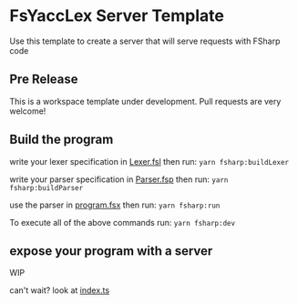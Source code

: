 # FsYaccLex Server Template

Use this template to create a server that will serve requests with FSharp code

## Pre Release
This is a workspace template under development. 
Pull requests are very welcome!

## Build the program

write your lexer specification in [Lexer.fsl](analyser/Lexer.fsl)
then run: `yarn fsharp:buildLexer`

write your parser specification in [Parser.fsp](analyser/Parser.fsp)
then run: `yarn fsharp:buildParser`

use the parser in [program.fsx](analyser/program.fsx)
then run: `yarn fsharp:run`

To execute all of the above commands run: `yarn fsharp:dev`


## expose your program with a server

WIP


can't wait? look at [index.ts](src/index.ts)
